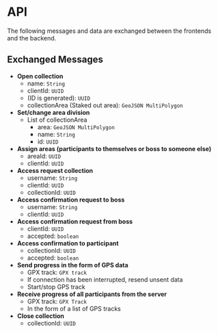 # API

The following messages and data are exchanged between the frontends and the backend.

## Exchanged Messages

-   **Open collection**
    -   name: `String`
    -   clientId: `UUID`
    -   (ID is generated): `UUID`
    -   collectionArea (Staked out area): `GeoJSON MultiPolygon`
-   **Set/change area division**
    -   List of collectionArea
        -   area: `GeoJSON MultiPolygon`
        -   name: `String`
        -   id: `UUID`
-   **Assign areas (participants to themselves or boss to someone else)**
    -   areaId: `UUID`
    -   clientId: `UUID`
-   **Access request collection**
    -   username: `String`
    -   clientId: `UUID`
    -   collectionId: `UUID`
-   **Access confirmation request to boss**
    -   username: `String`
    -   clientId: `UUID`
-   **Access confirmation request from boss**
    -   clientId: `UUID`
    -   accepted: `boolean`
-   **Access confirmation to participant**
    -   collectionId: `UUID`
    -   accepted: `boolean`
-   **Send progress in the form of GPS data**
    -   GPX track: `GPX track`
    -   If connection has been interrupted, resend unsent data
    -   Start/stop GPS track
-   **Receive progress of all participants from the server**
    -   GPX track: `GPX Track`
    -   In the form of a list of GPS tracks
-   **Close collection**
    -   collectionId: `UUID`
